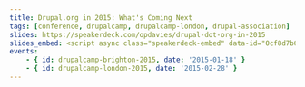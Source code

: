 ```yaml
---
title: Drupal.org in 2015: What's Coming Next
tags: [conference, drupalcamp, drupalcamp-london, drupal-association]
slides: https://speakerdeck.com/opdavies/drupal-dot-org-in-2015
slides_embed: <script async class="speakerdeck-embed" data-id="0cf8d7b647c94ae289e9db2b46a9e8f2" data-ratio="1.77777777777778" src="//speakerdeck.com/assets/embed.js"></script>
events:
    - { id: drupalcamp-brighton-2015, date: '2015-01-18' }
    - { id: drupalcamp-london-2015, date: '2015-02-28' }
---
```

